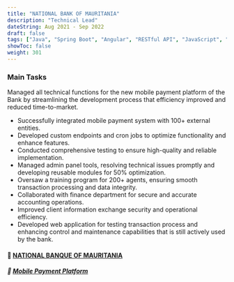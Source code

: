 ```yaml
---
title: "NATIONAL BANK OF MAURITANIA"
description: "Technical Lead"
dateString: Aug 2021 - Sep 2022
draft: false
tags: ["Java", "Spring Boot", "Angular", "RESTful API", "JavaScript", "MySQL", Git]
showToc: false
weight: 301
--- 
```


### Main Tasks

Managed all technical functions for the new mobile payment platform of the Bank by streamlining the development process that efficiency improved and reduced time-to-market.
- Successfully integrated mobile payment system with 100+ external entities. 
- Developed custom endpoints and cron jobs to optimize functionality and enhance features. 
- Conducted comprehensive testing to ensure high-quality and reliable implementation. 
- Managed admin panel tools, resolving technical issues promptly and developing reusable modules for 50% optimization.
- Oversaw a training program for 200+ agents, ensuring smooth transaction processing and data integrity.
- Collaborated with finance department for secure and accurate accounting operations.
- Improved client information exchange security and operational efficiency.
- Developed web application for testing transaction process and enhancing control and maintenance capabilities that is still actively used by the bank.

#### 🔗 [**NATIONAL BANQUE OF MAURITANIA**](http://www.bnm.mr/)
##### 🔗 [**Mobile Payment Platform**](http://www.click.mr/)
